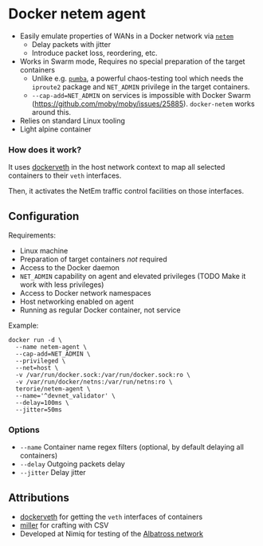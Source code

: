 # Docker netem agent

- Easily emulate properties of WANs in a Docker network via
  [`netem`](http://man7.org/linux/man-pages/man8/tc-netem.8.html)
  - Delay packets with jitter
  - Introduce packet loss, reordering, etc.
- Works in Swarm mode, Requires no special preparation of the target containers
  - Unlike e.g. [`pumba`](https://github.com/alexei-led/pumba), a powerful chaos-testing tool
    which needs the `iproute2` package and `NET_ADMIN` privilege in the target containers.
  - `--cap-add=NET_ADMIN` on services is impossible with Docker Swarm
    (https://github.com/moby/moby/issues/25885). `docker-netem` works around this.
- Relies on standard Linux tooling
- Light alpine container

### How does it work?

It uses [dockerveth](https://github.com/micahculpepper/dockerveth/tree/develop)
in the host network context to map all selected containers to their `veth` interfaces.

Then, it activates the NetEm traffic control facilities on those interfaces.

## Configuration

Requirements:
- Linux machine
- Preparation of target containers _not_ required
- Access to the Docker daemon
- `NET_ADMIN` capability on agent and elevated privileges
  (TODO Make it work with less privileges)
- Access to Docker network namespaces
- Host networking enabled on agent
- Running as regular Docker container, not service

Example:
```shell
docker run -d \
  --name netem-agent \
  --cap-add=NET_ADMIN \
  --privileged \
  --net=host \
  -v /var/run/docker.sock:/var/run/docker.sock:ro \
  -v /var/run/docker/netns:/var/run/netns:ro \
  terorie/netem-agent \
  --name='^devnet_validator' \
  --delay=100ms \
  --jitter=50ms
```

### Options

- `--name` Container name regex filters
  (optional, by default delaying all containers)
- `--delay` Outgoing packets delay
- `--jitter` Delay jitter

## Attributions

- [dockerveth](https://github.com/micahculpepper/dockerveth/tree/develop)
  for getting the `veth` interfaces of containers
- [miller](https://github.com/johnkerl/miller) for crafting with CSV
- Developed at Nimiq for testing of the [Albatross network](https://github.com/nimiq/core-rs-albatross)
